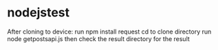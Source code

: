 # nodejstest
After cloning to device:
run npm install request
cd to clone directory
run node getpostsapi.js
then check the result directory for the result 
